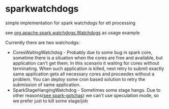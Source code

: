 # sparkwatchdogs
simple implementation for spark watchdogs for etl processing

see [org.apache.spark.watchdogs.Watchdogs](src/main/java/org/apache/spark/watchdogs/Watchdogs.java) as usage example

Currently there are two watchodgs:
- CoresWaitingWatchdog - 
Probably due to some bug in spark core, sometime there is a situation when the cores are free and available, but application can't get them.
In this scenario it waiting for cores without terminating.
When such application is killed, next retry to submit exactly same application gets all necessary cores and proceedes without a problem.
You can deploy some cron based solution to retry the submission of same application.
- SparkStageHangingWatchdog -
Sometimes some stage hangs. Due to other reasons([see spark-gotchas](https://github.com/IgorBerman/spark-gotchas)) we can't use speculation mode, so we prefer just to kill some stage/job

